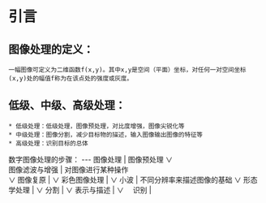 引言
===

图像处理的定义：
---	
	一幅图像可定义为二维函数f(x,y)。其中x,y是空间（平面）坐标，对任何一对空间坐标(x,y)处的幅值f称为在该点处的强度或灰度。

低级、中级、高级处理：
---
	* 低级处理：低级处理，图像预处理，对比度增强，图像尖锐化等
	* 中级处理：图像分割，减少目标物的描述，输入图像输出图像的特征等
	* 高级处理：识别目标的总体

数字图像处理的步骤：
---						图像处理        |	图像预处理 
						   ∨	
						图像滤波与增强  |	对图像进行某种操作  							
					           ∨
						图像复原	|
						   ∨
						彩色图像处理	|
						   ∨
						小波		|	不同分辨率来描述图像的基础
						   ∨
						形态学处理	|
						   ∨
						分割		|
						   ∨
						表示与描述	|
						   ∨　
						识别		|
						